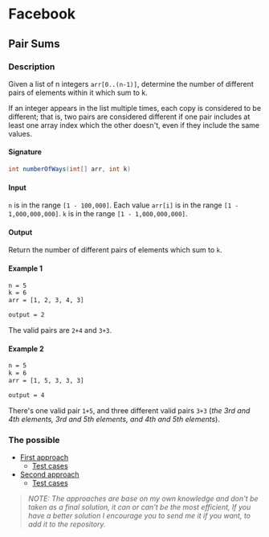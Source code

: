# Facebook

## Pair Sums

### Description
Given a list of n integers `arr[0..(n-1)]`, determine the number of different pairs of elements within it which sum to k.

If an integer appears in the list multiple times, each copy is considered to be different; that is, two pairs are considered different if one pair includes at least one array index which the other doesn't, even if they include the same values.

#### Signature

```java
int numberOfWays(int[] arr, int k)
```

#### Input

`n` is in the range `[1 - 100,000]`.
Each value `arr[i]` is in the range `[1 - 1,000,000,000]`.
`k` is in the range `[1 - 1,000,000,000]`.

#### Output

Return the number of different pairs of elements which sum to `k`.

#### Example 1
```bash
n = 5
k = 6
arr = [1, 2, 3, 4, 3]

output = 2
````

The valid pairs are `2+4` and `3+3`.

#### Example 2
```bash
n = 5
k = 6
arr = [1, 5, 3, 3, 3]

output = 4
```

There's one valid pair `1+5`, and three different valid pairs `3+3` (_the 3rd and 4th elements, 3rd and 5th elements, and 4th and 5th elements_).

### The possible

* [First approach](method1/PairSums.java)
    * [Test cases](../../../../../java/facebook/interviewpreparation/hashtables/pairsums/method1/PairSums.java)
* [Second approach](method2/PairSums.java)
  * [Test cases](../../../../../java/facebook/interviewpreparation/hashtables/pairsums/method2/PairSums.java)

> *NOTE: The approaches are base on my own knowledge and don't be taken as a final solution, it can or can't be the most efficient, If you have a better solution I encourage you to send me it if you want, to add it to the repository.*
